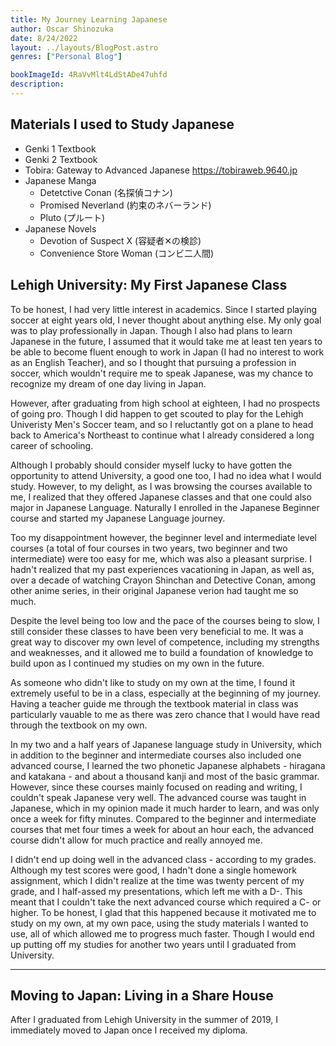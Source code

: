 ```yaml
---
title: My Journey Learning Japanese
author: Oscar Shinozuka
date: 8/24/2022
layout: ../layouts/BlogPost.astro
genres: ["Personal Blog"]

bookImageId: 4RaVvMlt4LdStADe47uhfd
description:
---
```


## Materials I used to Study Japanese

- Genki 1 Textbook
- Genki 2 Textbook
- Tobira: Gateway to Advanced Japanese https://tobiraweb.9640.jp
- Japanese Manga
    - Detetctive Conan (名探偵コナン)
    - Promised Neverland (約束のネバーランド)
    - Pluto (プルート)
- Japanese Novels
    - Devotion of Suspect X (容疑者✕の検診)
    - Convenience Store Woman (コンビ二人間)


## Lehigh University: My First Japanese Class

To be honest, I had very little interest in academics. Since I started playing soccer at eight years old, I never thought about anything else. My only goal was to play professionally in Japan. Though I also had plans to learn Japanese in the future, I assumed that it would take me at least ten years to be able to become fluent enough to work in Japan (I had no interest to work as an English Teacher), and so I thought that pursuing a profession in soccer, which wouldn't require me to speak Japanese, was my chance to recognize my dream of one day living in Japan. 

However, after graduating from high school at eighteen, I had no prospects of going pro. Though I did happen to get scouted to play for the Lehigh Univeristy Men's Soccer team, and so I reluctantly got on a plane to head back to America's Northeast to continue what I already considered a long career of schooling.

Although I probably should consider myself lucky to have gotten the opportunity to attend University, a good one too, I had no idea what I would study. However, to my delight, as I was browsing the courses available to me, I realized that they offered Japanese classes and that one could also major in Japanese Language. Naturally I enrolled in the Japanese Beginner course and started my Japanese Language journey.

Too my disappointment however, the beginner level and intermediate level courses (a total of four courses in two years, two beginner and two intermediate) were too easy for me, which was also a pleasant surprise. I hadn't realized that my past experiences vacationing in Japan, as well as, over a decade of watching Crayon Shinchan and Detective Conan, among other anime series, in their original Japanese verion had taught me so much.  

Despite the level being too low and the pace of the courses being to slow, I still consider these classes to have been very beneficial to me. It was a great way to discover my own level of competence, including my strengths and weaknesses, and it allowed me to build a foundation of knowledge to build upon as I continued my studies on my own in the future. 

As someone who didn't like to study on my own at the time, I found it extremely useful to be in a class, especially at the beginning of my journey. Having a teacher guide me through the textbook material in class was particularly vauable to me as there was zero chance that I would have read through the textbook on my own. 

In my two and a half years of Japanese language study in University, which in addition to the beginner and intermediate courses also included one advanced course, I learned the two phonetic Japanese alphabets - hiragana and katakana - and about a thousand kanji and most of the basic grammar. However, since these courses mainly focused on reading and writing, I couldn't speak Japanese very well. The advanced course was taught in Japanese, which in my opinion made it much harder to learn, and was only once a week for fifty minutes. Compared to the beginner and intermediate courses that met four times a week for about an hour each, the advanced course didn't allow for much practice and really annoyed me. 

I didn't end up doing well in the advanced class - according to my grades. Although my test scores were good, I hadn't done a single homework assignment, which I didn't realize at the time was twenty percent of my grade, and I half-assed my presentations, which left me with a D-. This meant that I couldn't take the next advanced course which required a C- or higher. To be honest, I glad that this happened because it motivated me to study on my own, at my own pace, using the study materials I wanted to use, all of which allowed me to progress much faster. Though I would end up putting off my studies for another two years until I graduated from University.

---

## Moving to Japan: Living in a Share House 

After I graduated from Lehigh University in the summer of 2019, I immediately moved to Japan once I received my diploma. 
